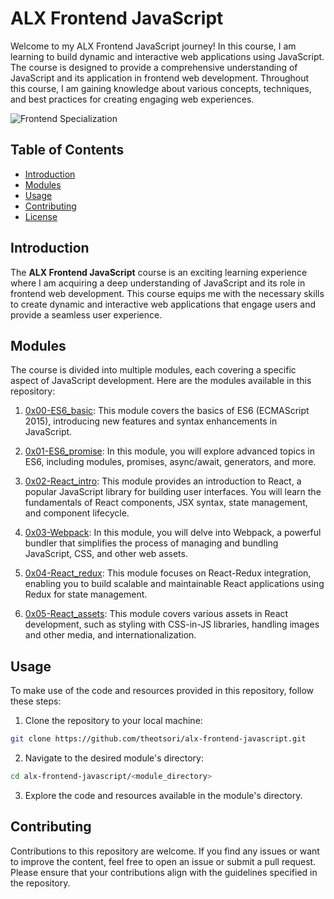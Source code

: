 # ALX Frontend JavaScript

Welcome to my ALX Frontend JavaScript journey! In this course, I am learning to build dynamic and interactive web applications using JavaScript. The course is designed to provide a comprehensive understanding of JavaScript and its application in frontend web development. Throughout this course, I am gaining knowledge about various concepts, techniques, and best practices for creating engaging web experiences.

![Frontend Specialization](https://www.fingerprintforsuccess.com/roles/how-become-front-end-developer)

## Table of Contents

- [Introduction](#introduction)
- [Modules](#modules)
- [Usage](#usage)
- [Contributing](#contributing)
- [License](#license)

## Introduction

The **ALX Frontend JavaScript** course is an exciting learning experience where I am acquiring a deep understanding of JavaScript and its role in frontend web development. This course equips me with the necessary skills to create dynamic and interactive web applications that engage users and provide a seamless user experience.

## Modules

The course is divided into multiple modules, each covering a specific aspect of JavaScript development. Here are the modules available in this repository:

1. [0x00-ES6_basic](https://github.com/theotsori/alx-frontend-javascript/tree/main/0x00-ES6_basic): This module covers the basics of ES6 (ECMAScript 2015), introducing new features and syntax enhancements in JavaScript.

2. [0x01-ES6_promise](https://github.com/theotsori/alx-frontend-javascript/tree/main/0x01-ES6_promise): In this module, you will explore advanced topics in ES6, including modules, promises, async/await, generators, and more.

3. [0x02-React_intro](https://github.com/theotsori/alx-frontend-javascript/tree/main/0x02-React_intro): This module provides an introduction to React, a popular JavaScript library for building user interfaces. You will learn the fundamentals of React components, JSX syntax, state management, and component lifecycle.

4. [0x03-Webpack](https://github.com/theotsori/alx-frontend-javascript/tree/main/0x03-Webpack): In this module, you will delve into Webpack, a powerful bundler that simplifies the process of managing and bundling JavaScript, CSS, and other web assets.

5. [0x04-React_redux](https://github.com/theotsori/alx-frontend-javascript/tree/main/0x04-React_redux): This module focuses on React-Redux integration, enabling you to build scalable and maintainable React applications using Redux for state management.

6. [0x05-React_assets](https://github.com/theotsori/alx-frontend-javascript/tree/main/0x05-React_assets): This module covers various assets in React development, such as styling with CSS-in-JS libraries, handling images and other media, and internationalization.

## Usage

To make use of the code and resources provided in this repository, follow these steps:

1. Clone the repository to your local machine:

```bash
git clone https://github.com/theotsori/alx-frontend-javascript.git
```

2. Navigate to the desired module's directory:

```bash
cd alx-frontend-javascript/<module_directory>
```

3. Explore the code and resources available in the module's directory.

## Contributing

Contributions to this repository are welcome. If you find any issues or want to improve the content, feel free to open an issue or submit a pull request. Please ensure that your contributions align with the guidelines specified in the repository.